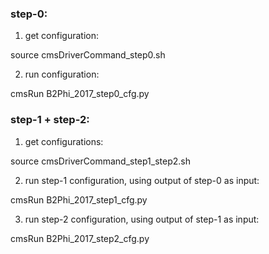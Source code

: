 ### step-0:

1) get configuration:

source cmsDriverCommand_step0.sh

2) run configuration:

cmsRun B2Phi_2017_step0_cfg.py


### step-1 + step-2:

1) get configurations:

source cmsDriverCommand_step1_step2.sh

2) run step-1 configuration, using output of step-0 as input:

cmsRun B2Phi_2017_step1_cfg.py

3) run step-2 configuration, using output of step-1 as input:

cmsRun B2Phi_2017_step2_cfg.py


